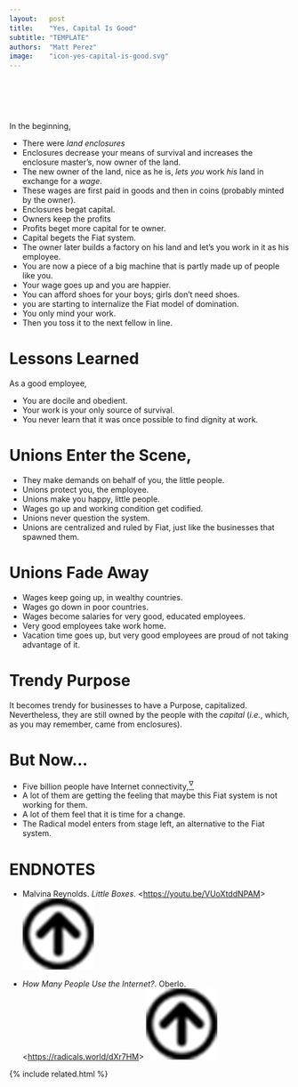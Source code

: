 ```yaml
---
layout:   post
title:    "Yes, Capital Is Good"
subtitle: "TEMPLATE"
authors:  "Matt Perez"
image:    "icon-yes-capital-is-good.svg"
---
```


<div style="display:none;">
 <p>Capital is good and goodness. We have to fix that&mdash;and we can!</p>
</div>

<h1>&nbsp;</h1>
 <p>In the beginning,</p>
  <ul>
   <li>There were <em>land enclosures</em></li>
   <li>Enclosures decrease your means of survival and increases the enclosure master&rsquo;s, now owner of the land.</li>
   <li>The new owner of the land, nice as he is, <em>lets you</em> work <em>his</em> land in exchange for a <em>wage</em>.</li>
   <li>These wages are first paid in goods and then in coins (probably minted by the owner).</li>
   <li>Enclosures begat capital.</li>
   <li>Owners keep the profits</li>
   <li>Profits beget more capital for te owner.</li>
   <li>Capital begets the <span class="_paradigm">Fiat</span> system.</li>
   <li>The owner later builds a factory on his land and let&rsquo;s you work in it as his employee.</li>
   <li>You are now a piece of a big machine that is partly made up of people like you.</li>
   <li>Your wage goes up and you are happier.</li>
   <li>You can afford shoes for your boys; girls don&rsquo;t need shoes.</li>
   <li>you are starting to internalize the <span class="_paradigm">Fiat</span> model of domination.</li>
   <li>You only mind your work.</li>
   <li>Then you toss it to the next fellow in line.</li>
  </ul>
 
<h1>Lessons Learned</h1>
  <p>As a good employee,
  <ul>
   <li>You are docile and obedient.</li>
   <li>Your work is your only source of survival.</li>
   <li>You never learn that it was once possible to find  dignity at work.</li>
  </ul>

<h1>Unions Enter the Scene,</h1>
  <ul>
   <li>They make demands on behalf of you, the little people.</li>
   <li>Unions protect you, the employee.</li>
   <li>Unions make you happy, little people.</li>
   <li>Wages go up and working condition get codified.</li>
   <li>Unions never question the system.</li>
   <li>Unions are centralized and ruled by <span class="_paradigm">Fiat</span>, just like the businesses that spawned them.</li>
  </ul>

<h1>Unions Fade Away</h1>
  <ul>
   <li>Wages keep going up, in wealthy countries.</li>
   <li>Wages go down in poor countries.</li>
   <li>Wages become salaries for very good, educated employees.</li>
   <li>Very good employees take work home.</li>
   <li>Vacation time goes up, but very good employees are proud of not taking advantage of it.</li>
  </ul>

<h1>Trendy Purpose</h1>
 <p>It becomes trendy for businesses to have a Purpose, capitalized. Nevertheless, they are still owned by the people with the <em>capital</em> (<em>i.e.</em>, which, as you may remember, came from enclosures).</p>

<h1>But Now&hellip;</h1>
  <ul>
   <li>Five billion people have Internet connectivity,<a href="#en02"><sup id="bm02">&hairsp;&nabla;&hairsp;</sup></a></li>
   <li>A lot of them are getting the feeling that maybe this <span class="_paradigm">Fiat</span> system is not working for them.</li>
   <li>A lot of them feel that it is time for a change.</li>
   <li>The <span class="_paradigm">Radical</span> model enters from stage left, an alternative to the <span class="_paradigm">Fiat</span> system.</li>
  </ul>

<h1 class="_section">ENDNOTES</h1>
 <ul>
  <li id="en01">
   <p class="_list-item">
    Malvina Reynolds.
    <em>Little Boxes</em>.
    &lt;<a href="https://youtu.be/VUoXtddNPAM" target="_blank">https://youtu.be/VUoXtddNPAM</a>&gt;
    <a class="_uparrow" href="#bm01"><img src="/assets/img/arrow-up-icon.png"></a>
   </p>
  </li>
  <li id="en02">
   <p class="_list-item">
    <em>How Many People Use the Internet?</em>.
    Oberlo.
    &lt;<a href="https://radicals.world/dXr7HM" target="_blank">https://radicals.world/dXr7HM</a>&gt;
    <a class="_uparrow" href="#bm02"><img src="/assets/img/arrow-up-icon.png"></a>
   </p>
  </li>
 </ul>

{% include related.html %}
